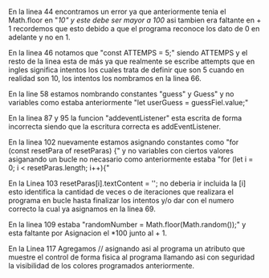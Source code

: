 En la linea 44 encontramos un error ya que anteriormente tenia el Math.floor en "*10" y este debe ser mayor a 100* asi tambien era faltante en + 1 recordemos que esto debido a que el programa reconoce los dato de 0 en adelante y no en 1.

En la linea 46 notamos que "const ATTEMPS = 5;" siendo ATTEMPS y el resto de la linea esta de más ya que realmente se escribe attempts que en ingles significa intentos los cuales trata de definir que son 5 cuando en realidad son 10, los intentos los nombramos en la linea 66.

En la line 58 estamos nombrando constantes "guess" y Guess" y no variables como estaba anteriormente "let userGuess = guessFiel.value;"

En la linea 87 y 95 la funcion "addeventListener" esta escrita de forma incorrecta siendo que la escritura correcta es addEventListener.

En la linea 102 nuevamente estamos asignando constantes como "for (const resetPara of resetParas) {" y no variables con ciertos valores asiganando un bucle no necasario como anteriormente estaba "for (let i = 0; i < resetParas.length; i++){"

En la Linea 103 resetParas[i].textContent = ''; no deberia ir incluida la [i] esto identifica la cantidad de veces o de iteraciones que realizara el programa en bucle hasta finalizar los intentos y/o dar con el numero correcto la cual ya asignamos en la linea 69.

En la linea 109 estaba "randomNumber = Math.floor(Math.random());" y esta faltante por Asignacion el *100 junto al + 1.

En la Linea 117 Agregamos //<body> asignando asi al programa un atributo que muestre el control de forma fisica al programa llamando asi con seguridad la visibilidad de los colores programados anteriormente.
